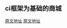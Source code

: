 ## ci框架为基础的商城

 <a href="http://codeigniter.org.cn/forums/forum.php?mod=viewthread&tid=20997&extra=page%3D1" target="_blank">原文地址</a>
 [原文地址](http://codeigniter.org.cn/forums/forum.php?mod=viewthread&tid=20997&extra=page%3D1)

 <script type="text/javascript">  
    $(document).ready(function() {  
        //为超链接加上target='_blank'属性  
        $('a[href^="http"]').each(function() {  
            $(this).attr('target', '_blank');  
        });  
    });  
</script>  
